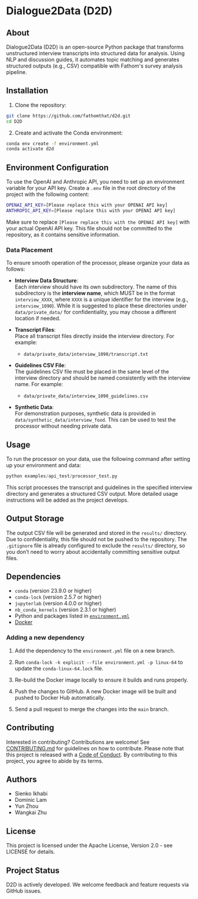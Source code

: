 # Dialogue2Data (D2D)

## About
Dialogue2Data (D2D) is an open-source Python package that transforms unstructured interview transcripts into structured data for analysis. Using NLP and discussion guides, it automates topic matching and generates structured outputs (e.g., CSV) compatible with Fathom's survey analysis pipeline.

## Installation
1. Clone the repository:
```bash
git clone https://github.com/fathomthat/d2d.git
cd D2D
```
2. Create and activate the Conda environment:
```bash
conda env create -f environment.yml
conda activate d2d
```

## Environment Configuration 
To use the OpenAI and Anthropic API, you need to set up an environment variable for your API key. Create a `.env` file in the root directory of the project with the following content:

```bash
OPENAI_API_KEY=[Please replace this with your OPENAI API key]
ANTHROPIC_API_KEY=[Please replace this with your OPENAI API key]
```

Make sure to replace `[Please replace this with the OPENAI API key]` with your actual OpenAI API key. This file should not be committed to the repository, as it contains sensitive information.

### Data Placement

To ensure smooth operation of the processor, please organize your data as follows:

- **Interview Data Structure**:  
  Each interview should have its own subdirectory. The name of this subdirectory is the **interview name**, which MUST be in the format `interview_XXXX`, where `XXXX` is a unique identifier for the interview (e.g., `interview_1090`). While it is suggested to place these directories under `data/private_data/` for confidentiality, you may choose a different location if needed.

- **Transcript Files**:  
  Place all transcript files directly inside the interview directory. For example:  
  - `data/private_data/interview_1090/transcript.txt`

- **Guidelines CSV File**:  
  The guidelines CSV file must be placed in the same level of the interview directory and should be named consistently with the interview name. For example:  
  - `data/private_data/interview_1090_guidelines.csv`

- **Synthetic Data**:  
  For demonstration purposes, synthetic data is provided in `data/synthetic_data/interview_food`. This can be used to test the processor without needing private data.

## Usage

To run the processor on your data, use the following command after setting up your environment and data:

```python
python examples/api_test/processor_test.py
```

This script processes the transcript and guidelines in the specified interview directory and generates a structured CSV output. More detailed usage instructions will be added as the project develops.

## Output Storage
The output CSV file will be generated and stored in the `results/` directory. Due to confidentiality, this file should not be pushed to the repository. The `.gitignore` file is already configured to exclude the `results/` directory, so you don’t need to worry about accidentally committing sensitive output files.


## Dependencies

- `conda` (version 23.9.0 or higher)
- `conda-lock` (version 2.5.7 or higher)
- `jupyterlab` (version 4.0.0 or higher)
- `nb_conda_kernels` (version 2.3.1 or higher)
- Python and packages listed in [`environment.yml`](environment.yml)
- [Docker](https://www.docker.com/)

### Adding a new dependency

1. Add the dependency to the `environment.yml` file on a new branch.

2. Run `conda-lock -k explicit --file environment.yml -p linux-64` to update the `conda-linux-64.lock` file.

2. Re-build the Docker image locally to ensure it builds and runs properly.

3. Push the changes to GitHub. A new Docker
   image will be built and pushed to Docker Hub automatically.

5. Send a pull request to merge the changes into the `main` branch. 

## Contributing
Interested in contributing? Contributions are welcome! See [CONTRIBUTING.md](CONTRIBUTING.md) for guidelines on how to contribute. Please note that this project is released with a [Code of Conduct](CODE_OF_CONDUCT.md). By contributing to this project, you agree to abide by its terms.

## Authors

- Sienko Ikhabi 
- Dominic Lam
- Yun Zhou
- Wangkai Zhu

## License
This project is licensed under the Apache License, Version 2.0 - see LICENSE for details.

## Project Status
D2D is actively developed. We welcome feedback and feature requests via GitHub issues.

